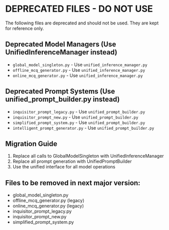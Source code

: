 # DEPRECATED FILES - DO NOT USE

The following files are deprecated and should not be used. They are kept for reference only.

## Deprecated Model Managers (Use UnifiedInferenceManager instead)
- `global_model_singleton.py` - Use `unified_inference_manager.py`
- `offline_mcq_generator.py` - Use `unified_inference_manager.py`
- `online_mcq_generator.py` - Use `unified_inference_manager.py`

## Deprecated Prompt Systems (Use unified_prompt_builder.py instead)
- `inquisitor_prompt_legacy.py` - Use `unified_prompt_builder.py`
- `inquisitor_prompt_new.py` - Use `unified_prompt_builder.py`
- `simplified_prompt_system.py` - Use `unified_prompt_builder.py`
- `intelligent_prompt_generator.py` - Use `unified_prompt_builder.py`

## Migration Guide
1. Replace all calls to GlobalModelSingleton with UnifiedInferenceManager
2. Replace all prompt generation with UnifiedPromptBuilder
3. Use the unified interface for all model operations

## Files to be removed in next major version:
- global_model_singleton.py
- offline_mcq_generator.py (legacy)
- online_mcq_generator.py (legacy)
- inquisitor_prompt_legacy.py
- inquisitor_prompt_new.py
- simplified_prompt_system.py
